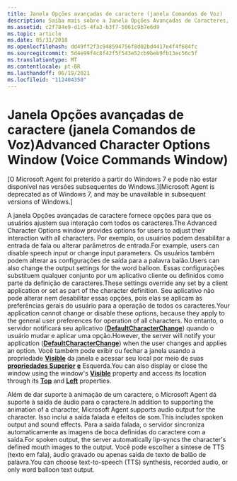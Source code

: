 ```yaml
---
title: Janela Opções avançadas de caractere (janela Comandos de Voz)
description: Saiba mais sobre a Janela Opções Avançadas de Caracteres, que fornece opções para os usuários ajustarem sua interação com todos os caracteres.
ms.assetid: c2f784e9-d1c5-4fa3-b3f7-5061c9b7e6d9
ms.topic: article
ms.date: 05/31/2018
ms.openlocfilehash: dd49ff2f3c948594756f8d02bd4417e4f4f684fc
ms.sourcegitcommit: 5d4e99f4c8f42f5f543e52cb9beb9fb13ec56c5f
ms.translationtype: MT
ms.contentlocale: pt-BR
ms.lasthandoff: 06/19/2021
ms.locfileid: "112404350"
---
```

# <a name="advanced-character-options-window-voice-commands-window"></a><span data-ttu-id="a86cc-103">Janela Opções avançadas de caractere (janela Comandos de Voz)</span><span class="sxs-lookup"><span data-stu-id="a86cc-103">Advanced Character Options Window (Voice Commands Window)</span></span>

<span data-ttu-id="a86cc-104">\[O Microsoft Agent foi preterido a partir do Windows 7 e pode não estar disponível nas versões subsequentes do Windows.\]</span><span class="sxs-lookup"><span data-stu-id="a86cc-104">\[Microsoft Agent is deprecated as of Windows 7, and may be unavailable in subsequent versions of Windows.\]</span></span>

<span data-ttu-id="a86cc-105">A janela Opções avançadas de caractere fornece opções para que os usuários ajustem sua interação com todos os caracteres.</span><span class="sxs-lookup"><span data-stu-id="a86cc-105">The Advanced Character Options window provides options for users to adjust their interaction with all characters.</span></span> <span data-ttu-id="a86cc-106">Por exemplo, os usuários podem desabilitar a entrada de fala ou alterar parâmetros de entrada.</span><span class="sxs-lookup"><span data-stu-id="a86cc-106">For example, users can disable speech input or change input parameters.</span></span> <span data-ttu-id="a86cc-107">Os usuários também podem alterar as configurações de saída para a palavra balão.</span><span class="sxs-lookup"><span data-stu-id="a86cc-107">Users can also change the output settings for the word balloon.</span></span> <span data-ttu-id="a86cc-108">Essas configurações substituem qualquer conjunto por um aplicativo cliente ou definidos como parte da definição de caracteres.</span><span class="sxs-lookup"><span data-stu-id="a86cc-108">These settings override any set by a client application or set as part of the character definition.</span></span> <span data-ttu-id="a86cc-109">Seu aplicativo não pode alterar nem desabilitar essas opções, pois elas se aplicam às preferências gerais do usuário para a operação de todos os caracteres.</span><span class="sxs-lookup"><span data-stu-id="a86cc-109">Your application cannot change or disable these options, because they apply to the general user preferences for operation of all characters.</span></span> <span data-ttu-id="a86cc-110">No entanto, o servidor notificará seu aplicativo ([**DefaultCharacterChange**](defaultcharacterchange-event.md)) quando o usuário mudar e aplicar uma opção.</span><span class="sxs-lookup"><span data-stu-id="a86cc-110">However, the server will notify your application ([**DefaultCharacterChange**](defaultcharacterchange-event.md)) when the user changes and applies an option.</span></span> <span data-ttu-id="a86cc-111">Você também pode exibir ou fechar a janela usando a propriedade [**Visible**](visible-property.md) da janela e acessar seu local por meio de suas [**propriedades Superior**](top-property.md) [**e**](left-property.md) Esquerda.</span><span class="sxs-lookup"><span data-stu-id="a86cc-111">You can also display or close the window using the window's [**Visible**](visible-property.md) property and access its location through its [**Top**](top-property.md) and [**Left**](left-property.md) properties.</span></span>

<span data-ttu-id="a86cc-112">Além de dar suporte à animação de um caractere, o Microsoft Agent dá suporte à saída de áudio para o caractere.</span><span class="sxs-lookup"><span data-stu-id="a86cc-112">In addition to supporting the animation of a character, Microsoft Agent supports audio output for the character.</span></span> <span data-ttu-id="a86cc-113">Isso inclui a saída falada e efeitos de som.</span><span class="sxs-lookup"><span data-stu-id="a86cc-113">This includes spoken output and sound effects.</span></span> <span data-ttu-id="a86cc-114">Para a saída falada, o servidor sincroniza automaticamente as imagens de boca definidas do caractere com a saída.</span><span class="sxs-lookup"><span data-stu-id="a86cc-114">For spoken output, the server automatically lip-syncs the character's defined mouth images to the output.</span></span> <span data-ttu-id="a86cc-115">Você pode escolher a síntese de TTS (texto em fala), áudio gravado ou apenas saída de texto de balão de palavra.</span><span class="sxs-lookup"><span data-stu-id="a86cc-115">You can choose text-to-speech (TTS) synthesis, recorded audio, or only word balloon text output.</span></span>

 

 




